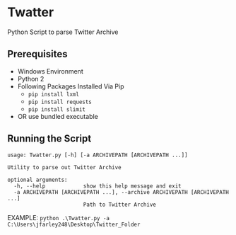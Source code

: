 # Twatter
Python Script to parse Twitter Archive


## Prerequisites
* Windows Environment
* Python 2
* Following Packages Installed Via Pip
  * `pip install lxml`
  * `pip install requests`
  * `pip install slimit`
* OR use bundled executable

## Running the Script
```
usage: Twatter.py [-h] [-a ARCHIVEPATH [ARCHIVEPATH ...]]

Utility to parse out Twitter Archive

optional arguments:
  -h, --help            show this help message and exit
  -a ARCHIVEPATH [ARCHIVEPATH ...], --archive ARCHIVEPATH [ARCHIVEPATH ...]
                        Path to Twitter Archive
```

EXAMPLE: `python .\Twatter.py -a C:\Users\jfarley248\Desktop\Twitter_Folder`

